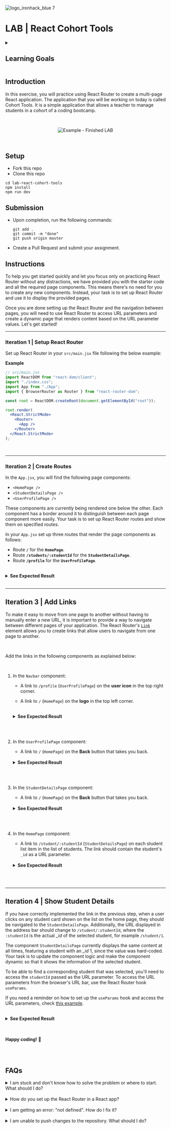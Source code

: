 ![logo_ironhack_blue 7](https://user-images.githubusercontent.com/23629340/40541063-a07a0a8a-601a-11e8-91b5-2f13e4e6b441.png)

# LAB | React Cohort Tools

<details>
  <summary>
   <h2>Learning Goals</h2>
  </summary>

  This exercise allows you to practice and apply the concepts and techniques taught in class. 

  Upon completion of this exercise, you will be able to:

  - Install and set up React Router in a React application.
  - Create a React application that contains multiple pages using React Router.
  - Use React Router `Link` to navigate between pages.  
  - Use React Router hook `useParams` to access URL parameters.
  - Create page components that dynamically render content based on URL parameter values.


  <br>
  <hr> 

</details>

## Introduction

In this exercise, you will practice using React Router to create a multi-page React application.
The application that you will be working on today is called Cohort Tools. It is a simple application that allows a teacher to manage students in a cohort of a coding bootcamp.


<br>

<p align="center">
  <img src="https://education-team-2020.s3.eu-west-1.amazonaws.com/web-dev/labs/lab-cohort-tools-routing/07-student-details-page.gif" alt="Example - Finished LAB" />
</p>

<br>

## Setup

- Fork this repo
- Clone this repo

```shell
cd lab-react-cohort-tools
npm install
npm run dev
```



## Submission

- Upon completion, run the following commands:

  ```
  git add .
  git commit -m "done"
  git push origin master
  ```

- Create a Pull Request and submit your assignment.

  

## Instructions

To help you get started quickly and let you focus only on practicing React Router without any distractions, we have provided you with the starter code and all the required page components. This means there's no need for you to create any new components. Instead, your task is to set up React Router and use it to display the provided pages.

Once you are done setting up the React Router and the navigation between pages, you will need to use React Router to access URL parameters and create a dynamic page that renders content based on the URL parameter values. Let's get started!



----

### Iteration 1 | Setup React Router

Set up React Router in your `src/main.jsx` file following the below example:

**Example**

```jsx
// src/main.jsx
import ReactDOM from "react-dom/client";
import "./index.css";
import App from "./App";
import { BrowserRouter as Router } from "react-router-dom";

const root = ReactDOM.createRoot(document.getElementById("root"));

root.render(
  <React.StrictMode>
    <Router>
      <App />
    </Router>
  </React.StrictMode>
);
```

<br>



<hr>

### Iteration 2 | Create Routes

In the `App.jsx`, you will find the following page components:
- `<HomePage />`
- `<StudentDetailsPage />`
- `<UserProfilePage />`

These components are currently being rendered one below the other. Each component has a border around it to distinguish between each page component more easily. Your task is to set up React Router routes and show them on specified routes.



In your `App.jsx` set up three routes that render the page components as follows:

- Route **`/`** for the **`HomePage`**.
- Route **`/students/:studentId`** for the **`StudentDetailsPage`**.
- Route **`/profile`** for the **`UserProfilePage`**.

<br>


<details>

  <summary><b>See Expected Result</b></summary>


  <br>
  
  **`HomePage`** - **`/`**
![home page](https://education-team-2020.s3.eu-west-1.amazonaws.com/web-dev/labs/lab-cohort-tools-routing/01-home-page.png)

  **`StudentDetailsPage`** - **`/students/:studentId`**
![student details page](https://education-team-2020.s3.eu-west-1.amazonaws.com/web-dev/labs/lab-cohort-tools-routing/02-student-details-page.png)

  **`UserProfilePage`** - **`/profile`**
![profile page](https://education-team-2020.s3.eu-west-1.amazonaws.com/web-dev/labs/lab-cohort-tools-routing/03-user-profile-page.png)

  <br>

</details>

<br>

---



## Iteration 3 | Add Links

To make it easy to move from one page to another without having to manually enter a new URL, it is important to provide a way to navigate between different pages of your application. The React Router's [`Link`](https://reactrouter.com/en/main/components/link) element allows you to create links that allow users to navigate from one page to another.

<br>

Add the links in the following components as explained below:

<br>

1. In the `Navbar` component:

   - A link to `/profile` (`UserProfilePage`) on the **user icon** in the top right corner.

   - A link to `/` (`HomePage`) on the **logo** in the top left corner.

    <br>

    <details>
    
    
      <summary><b>See Expected Result</b></summary>
    
    ![navbar links](https://education-team-2020.s3.eu-west-1.amazonaws.com/web-dev/labs/lab-cohort-tools-routing/04-links-navbar.gif)
    
      <br>
    
    </details>

<br>

<br>



2. In the `UserProfilePage` component:
   - A link to `/` (`HomePage`) on the **Back** button that takes you back.

    <br>


    <details>
    
    
      <summary><b>See Expected Result</b></summary>
    
    ![back from user profile](https://education-team-2020.s3.eu-west-1.amazonaws.com/web-dev/labs/lab-cohort-tools-routing/05-user-profile-back.gif)
    
      <br>
    
    </details>

<br>

<br>

3. In the `StudentDetailsPage` component:
   - A link to `/` (`HomePage`) on the **Back** button that takes you back.

    <br>


    <details>
    
    
      <summary><b>See Expected Result</b></summary>
    
    ![back from student details](https://education-team-2020.s3.eu-west-1.amazonaws.com/web-dev/labs/lab-cohort-tools-routing/06-student-profile-back.gif)
    
      <br>
    
    </details>
    
<br>

<br>


4. In the `HomePage` component:
   - A link to `/student/:studentId` (`StudentDetailsPage`) on each student list item in the list of students. The link should contain the student's `_id` as a URL parameter.

    <br>


    <details>
    
    
      <summary><b>See Expected Result</b></summary>
    
    ![student list links](https://education-team-2020.s3.eu-west-1.amazonaws.com/web-dev/labs/lab-cohort-tools-routing/08-home-page-links.gif)
    
      <br>
    
    </details>

<br>

<br>

---

## Iteration 4 | Show Student Details

If you have correctly implemented the link in the previous step, when a user clicks on any student card shown on the list on the home page, they should be navigated to the `StudentDetailsPage`. Additionally, the URL displayed in the address bar should change to `/student/:studentId`, where the `:studentId` is the actual *_id* of the selected student, for example `/student/1`.



The component `StudentDetailsPage` currently displays the same content at all times, featuring a student with an *_id* 1, since the value was hard-coded. Your task is to update the component logic and make the component dynamic so that it shows the information of the selected student. 



To be able to find a corresponding student that was selected, you'll need to access the `studentId` passed as the URL parameter. To access the URL parameters from the browser's URL bar, use the React Router hook `useParams`.

If you need a reminder on how to set up the `useParams` hook and access the URL parameters, check [this example](https://reactrouter.com/en/main/hooks/use-params).

<br>


<details>


  <summary><b>See Expected Result</b></summary>

![student details page](https://education-team-2020.s3.eu-west-1.amazonaws.com/web-dev/labs/lab-cohort-tools-routing/07-student-details-page.gif)

  <br>

</details>

<br>


<br>

**Happy coding!** :blue_heart:

<br>

<br>


## FAQs

<details>
  <summary>I am stuck and don't know how to solve the problem or where to start. What should I do?</summary>

  <br>

If you are stuck in your code and don't know how to solve the problem or where to start, you should take a step back and try to form a clear question about the specific issue you are facing. This will help you narrow down the problem and come up with potential solutions.

For example, is it a concept that you don't understand, or are you receiving an error message that you don't know how to fix? It is usually helpful to try to state the problem as clearly as possible, including any error messages you are receiving. This can help you communicate the issue to others and potentially get help from classmates or online resources.

Once you have a clear understanding of the problem, you will be able to start working toward the solution.

  <br>

[Back to top](#faqs)

</details>

<br>

<details>
  <summary>How do you set up the React Router in a React app?</summary>

  <br>

To set up the React Router in your React application, follow these steps:

1. Install React Router package by running the following command from the root folder:

```bash
npm install react-router-dom
```

2. Import the `BrowserRouter` component in your app's entry point (usually `main.jsx`) and wrap your `<App />` component with it:

```jsx
import { BrowserRouter as Router } from "react-router-dom";

const root = ReactDOM.createRoot(document.getElementById("root"));

root.render(
  <React.StrictMode>
    <Router>
      <App />
    </Router>
  </React.StrictMode>
);
```

3. Import the components `Routes` and `Route` in `App.js`:

```jsx
import { Routes, Route } from "react-router-dom";
```

4. Define the routes (pages) in your app using the components `Routes` and `Route` component:

```jsx
import { Routes, Route } from "react-router-dom";
import HomePage from "./pages/HomePage";
import AboutPage from "./pages/AboutPage";

function App() {
  return (
    <div className="App">
      {/* Add <Route /> components between <Routes> </Routes>   */}
      <Routes>
        <Route path="/" element={<HomePage />} />
        <Route path="/about" element={<AboutPage />} />
      </Routes>
    </div>
  );
}

export default App;
```

   <br>

[Back to top](#faqs)

</details>

  <br>

<details>
  <summary>I am getting an error: "not defined". How do I fix it?</summary>

  <br>

The "ReferenceError: variable is not defined" error in JavaScript occurs when you try to access a variable or a function that has not been defined yet or is out of scope.

To fix the issue, check that you have defined the variable or function that you are trying to use and double-check the spelling to make sure you are using the correct name.

In case the variable or a function is defined in another file, make sure that the file has been imported or loaded correctly.

  <br>

[Back to top](#faqs)

</details>

<br>

<details>
  <summary>I am unable to push changes to the repository. What should I do?</summary>

  <br>

There are a couple of possible reasons why you may be unable to _push_ changes to a Git repository:

1. **You have not committed your changes:** Before you can push your changes to the repository, you need to commit them using the `git commit` command. Make sure you have committed your changes and try pushing again. To do this, run the following terminal commands from the project folder:

   ```shell
   git add .
   git commit -m "Your commit message"
   git push
   ```

<br>

2. **You do not have permission to push to the repository:** If you have cloned the repository directly from the main Ironhack repository without making a _Fork_ first, you do not have write access to the repository.
   To check which remote repository you have cloned, run the following terminal command from the project folder:

   ```shell
   git remote -v
   ```

   <br>

   If the link shown is the same as the main Ironhack repository, you will need to fork the repository to your GitHub account first, and then clone your fork to your local machine to be able to push the changes.

   **Note**: You may want to make a copy of the code you have locally, to avoid losing it in the process.

  <br>

[Back to top](#faqs)

</details>
